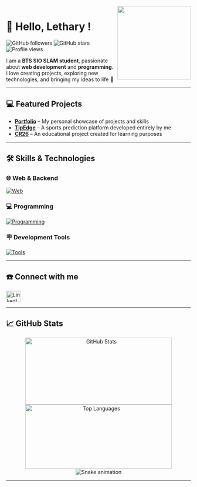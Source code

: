 <img align='right' src='https://media.giphy.com/media/3oEjI6SIIHBdRxXI40/giphy.gif' width='200'>

# 👋 Hello, Lethary ! 

![GitHub followers](https://img.shields.io/github/followers/Lethary?style=social)
![GitHub stars](https://img.shields.io/github/stars/Lethary?style=social)
![Profile views](https://komarev.com/ghpvc/?username=Lethary&color=blueviolet)

I am a **BTS SIO SLAM student**, passionate about **web development** and **programming**.  
I love creating projects, exploring new technologies, and bringing my ideas to life 🚀  

---

## 💻 Featured Projects

- [**Portfolio**](https://boudetk.fr) – My personal showcase of projects and skills  
- [**TipEdge**](https://tipedge.eu) – A sports prediction platform developed entirely by me  
- [**CR26**](https://github.com/Lethary/cr26) – An educational project created for learning purposes  

---

## 🛠️ Skills & Technologies

### 🌐 Web & Backend
[![Web](https://skillicons.dev/icons?i=php,html,css,js)](./)

### 💻 Programming
[![Programming](https://skillicons.dev/icons?i=java,mysql)](./)

### 🪧 Development Tools
[![Tools](https://skillicons.dev/icons?i=vscode,git,github)](./)

---

## ☎️ Connect with me
<p align="left">
<a href="https://www.linkedin.com/in/kevin-boudet/" target="blank"><img align="center" src="https://raw.githubusercontent.com/rahuldkjain/github-profile-readme-generator/master/src/images/icons/Social/linked-in-alt.svg" alt="LinkedIn" height="30" width="40" /></a>
</p>

---

## 📈 GitHub Stats
<p align="center">
  <img src="https://github-readme-stats.vercel.app/api?username=Lethary&show_icons=true&theme=radical" alt="GitHub Stats" width="400" height="182">
  <img src="https://github-readme-stats.vercel.app/api/top-langs/?username=Lethary&layout=compact&theme=radical" alt="Top Languages" width="400" height="175">
  <img src="https://raw.githubusercontent.com/Lethary/Lethary/output/snake.svg" alt="Snake animation" />
</p>

---

